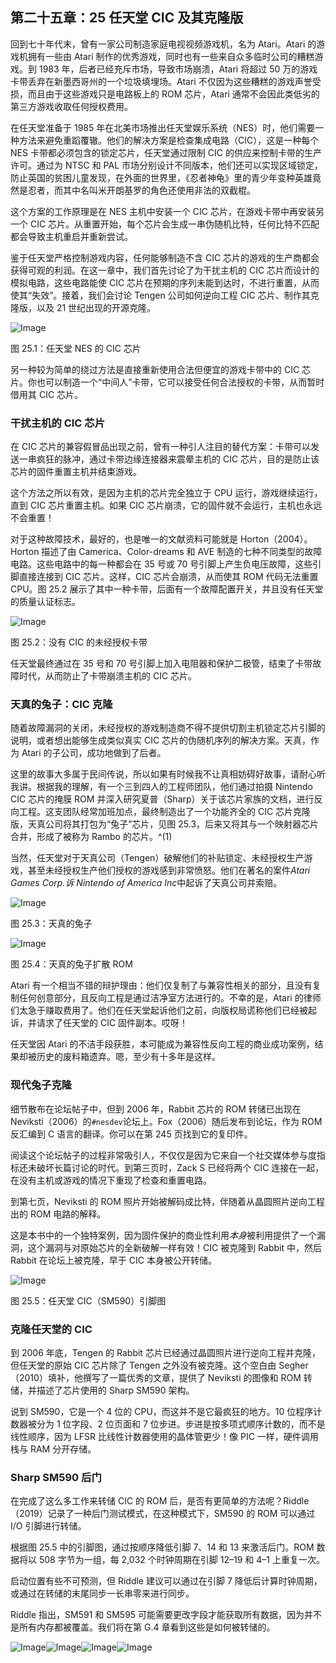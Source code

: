 ## 第二十五章：**25 任天堂 CIC 及其克隆版**

回到七十年代末，曾有一家公司制造家庭电视视频游戏机，名为 Atari。Atari 的游戏机拥有一些由 Atari 制作的优秀游戏，同时也有一些来自众多临时公司的糟糕游戏。到 1983 年，后者已经充斥市场，导致市场崩溃，Atari 将超过 50 万的游戏卡带丢弃在新墨西哥州的一个垃圾填埋场。Atari 不仅因为这些糟糕的游戏声誉受损，而且由于这些游戏只是电路板上的 ROM 芯片，Atari 通常不会因此类低劣的第三方游戏收取任何授权费用。

在任天堂准备于 1985 年在北美市场推出任天堂娱乐系统（NES）时，他们需要一种方法来避免重蹈覆辙。他们的解决方案是检查集成电路（CIC），这是一种每个 NES 卡带都必须包含的锁定芯片，任天堂通过限制 CIC 的供应来控制卡带的生产许可。通过为 NTSC 和 PAL 市场分别设计不同版本，他们还可以实现区域锁定，防止英国的贫困儿童发现，在外面的世界里，《忍者神龟》里的青少年变种英雄竟然是忍者，而其中名叫米开朗基罗的角色还使用非法的双截棍。

这个方案的工作原理是在 NES 主机中安装一个 CIC 芯片，在游戏卡带中再安装另一个 CIC 芯片。从重置开始，每个芯片会生成一串伪随机比特，任何比特不匹配都会导致主机重启并重新尝试。

鉴于任天堂严格控制游戏内容，任何能够制造不含 CIC 芯片的游戏的生产商都会获得可观的利润。在这一章中，我们首先讨论了为干扰主机的 CIC 芯片而设计的模拟电路，这些电路能使 CIC 芯片在预期的序列未能到达时，不进行重置，从而使其“失效”。接着，我们会讨论 Tengen 公司如何逆向工程 CIC 芯片、制作其克隆版，以及 21 世纪出现的开源克隆。

![Image](img/f0236-01.jpg)

图 25.1：任天堂 NES 的 CIC 芯片

另一种较为简单的绕过方法是直接重新使用合法但便宜的游戏卡带中的 CIC 芯片。你也可以制造一个“中间人”卡带，它可以接受任何合法授权的卡带，从而暂时借用其 CIC 芯片。

### **干扰主机的 CIC 芯片**

在 CIC 芯片的兼容假冒品出现之前，曾有一种引人注目的替代方案：卡带可以发送一串疯狂的脉冲，通过卡带边缘连接器来震晕主机的 CIC 芯片，目的是防止该芯片的固件重置主机并结束游戏。

这个方法之所以有效，是因为主机的芯片完全独立于 CPU 运行，游戏继续运行，直到 CIC 芯片重置主机。如果 CIC 芯片崩溃，它的固件就不会运行，主机也永远不会重置！

对于这种故障技术，最好的，也是唯一的文献资料可能就是 Horton（2004）。Horton 描述了由 Camerica、Color-dreams 和 AVE 制造的七种不同类型的故障电路。这些电路中的每一种都会在 35 号或 70 号引脚上产生负电压故障，这些引脚直接连接到 CIC 芯片。这样，CIC 芯片会崩溃，从而使其 ROM 代码无法重置 CPU。图 25.2 展示了其中一种卡带，后面有一个故障配置开关，并且没有任天堂的质量认证标志。

![Image](img/f0238-01.jpg)

图 25.2：没有 CIC 的未经授权卡带

任天堂最终通过在 35 号和 70 号引脚上加入电阻器和保护二极管，结束了卡带故障时代，从而防止了卡带崩溃主机的 CIC 芯片。

### **天真的兔子：CIC 克隆**

随着故障漏洞的关闭，未经授权的游戏制造商不得不提供切割主机锁定芯片引脚的说明，或者想出能够生成类似真实 CIC 芯片的伪随机序列的解决方案。天真，作为 Atari 的子公司，成功地做到了后者。

这里的故事大多属于民间传说，所以如果有时候我不让真相妨碍好故事，请耐心听我讲。根据我的理解，有一个三到四人的工程师团队，他们通过拍摄 Nintendo CIC 芯片的掩膜 ROM 并深入研究夏普（Sharp）关于该芯片家族的文档，进行反向工程。这支团队经常加班加点，最终制造出了一个功能齐全的 CIC 芯片克隆版，天真公司将其打包为“兔子”芯片，见图 25.3，后来又将其与一个映射器芯片合并，形成了被称为 Rambo 的芯片。^(1)

当然，任天堂对于天真公司（Tengen）破解他们的补贴锁定、未经授权生产游戏，甚至未经授权生产他们授权的游戏感到非常愤怒。他们在著名的案件*Atari Games Corp.诉 Nintendo of America Inc*中起诉了天真公司并索赔。

![Image](img/f0240-01.jpg)

图 25.3：天真的兔子

![Image](img/f0241-01.jpg)

图 25.4：天真的兔子扩散 ROM

Atari 有一个相当不错的辩护理由：他们仅复制了与兼容性相关的部分，且没有复制任何创意部分，且反向工程是通过洁净室方法进行的。不幸的是，Atari 的律师们太急于赚取费用了。他们在任天堂起诉他们之前，向版权局谎称他们已经被起诉，并请求了任天堂的 CIC 固件副本。哎呀！

任天堂因 Atari 的不洁手段获胜，本可能成为兼容性反向工程的商业成功案例，结果却被历史的废料箱遗弃。嗯，至少有十多年是这样。

### **现代兔子克隆**

细节散布在论坛帖子中，但到 2006 年，Rabbit 芯片的 ROM 转储已出现在 Neviksti（2006）的`#nesdev`论坛上。Fox（2006）随后发布到论坛，作为 ROM 反汇编到 C 语言的翻译。你可以在第 245 页找到它的复印件。

阅读这个论坛帖子的过程非常吸引人，不仅仅是因为它来自一个社交媒体参与度指标还未破坏长篇讨论的时代。到第三页时，Zack S 已经将两个 CIC 连接在一起，在没有主机或游戏的情况下重现了检查和重置电路。

到第七页，Neviksti 的 ROM 照片开始被解码成比特，伴随着从晶圆照片逆向工程出的 ROM 电路的解释。

这是本书中的一个独特案例，因为固件保护的商业性利用*本身*被利用提供了一个漏洞，这个漏洞与对原始芯片的全新破解一样有效！CIC 被克隆到 Rabbit 中，然后 Rabbit 在论坛上被克隆，早于 CIC 本身被公开转储。

![Image](img/f0243-01.jpg)

图 25.5：任天堂 CIC（SM590）引脚图

### **克隆任天堂的 CIC**

到 2006 年底，Tengen 的 Rabbit 芯片已经通过晶圆照片进行逆向工程并克隆，但任天堂的原始 CIC 芯片除了 Tengen 之外没有被克隆。这个空白由 Segher（2010）填补，他撰写了一篇优秀的文章，提供了 Neviksti 的图像和 ROM 转储，并描述了芯片使用的 Sharp SM590 架构。

说到 SM590，它是一个 4 位的 CPU，而这并不是它最疯狂的地方。10 位程序计数器被分为 1 位字段、2 位页面和 7 位步进。步进是按多项式顺序计数的，而不是线性顺序，因为 LFSR 比线性计数器使用的晶体管更少！像 PIC 一样，硬件调用栈与 RAM 分开存储。

### **Sharp SM590 后门**

在完成了这么多工作来转储 CIC 的 ROM 后，是否有更简单的方法呢？Riddle（2019）记录了一种后门测试模式，在这种模式下，SM590 的 ROM 可以通过 I/O 引脚进行转储。

根据图 25.5 中的引脚图，通过按顺序降低引脚 7、14 和 13 来激活后门。ROM 数据将以 508 字节为一组，每 2,032 个时钟周期在引脚 12–19 和 4–1 上重复一次。

启动位置有些不可预测，但 Riddle 建议可以通过在引脚 7 降低后计算时钟周期，或通过在转储的末尾同步一长串零来进行同步。

Riddle 指出，SM591 和 SM595 可能需要更改字段才能获取所有数据，因为并不是所有内存都被覆盖。我们将在第 G.4 章看到这些是如何被转储的。

![Image](img/f0245-01.jpg)![Image](img/f0246-01.jpg)![Image](img/f0247-01.jpg)![Image](img/f0248-01.jpg)
